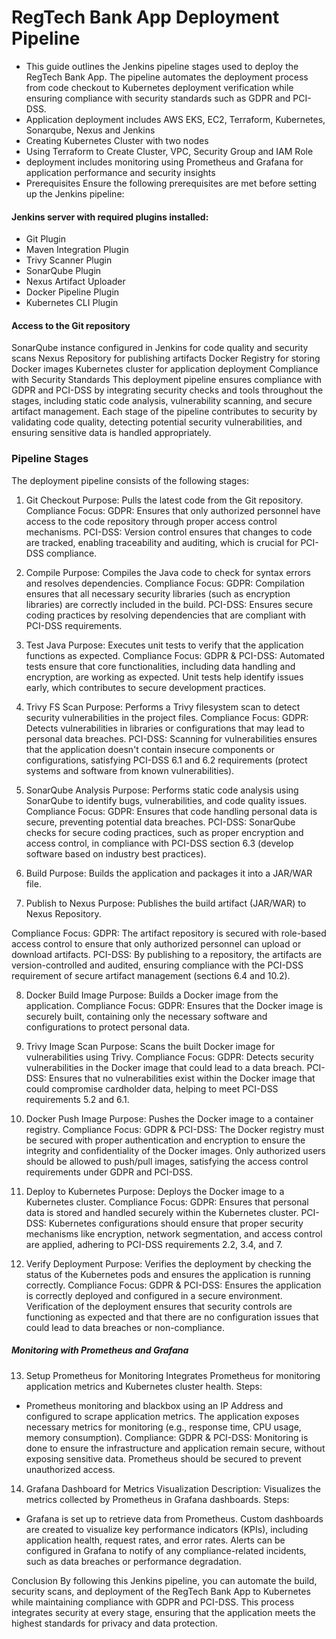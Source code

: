 # RegTech Bank App Deployment Pipeline
- This guide outlines the Jenkins pipeline stages used to deploy the RegTech Bank App. The pipeline automates the deployment process from code checkout to Kubernetes deployment verification while ensuring compliance with security standards such as GDPR and PCI-DSS.
- Application deployment includes AWS EKS, EC2, Terraform, Kubernetes, Sonarqube, Nexus and Jenkins
- Creating Kubernetes Cluster with two nodes
- Using Terraform to Create Cluster, VPC, Security Group and IAM Role
- deployment includes monitoring using Prometheus and Grafana for application performance and security insights
- Prerequisites
Ensure the following prerequisites are met before setting up the Jenkins pipeline:

#### Jenkins server with required plugins installed:
- Git Plugin
- Maven Integration Plugin
- Trivy Scanner Plugin
- SonarQube Plugin
- Nexus Artifact Uploader
- Docker Pipeline Plugin
- Kubernetes CLI Plugin
#### Access to the Git repository
SonarQube instance configured in Jenkins for code quality and security scans
Nexus Repository for publishing artifacts
Docker Registry for storing Docker images
Kubernetes cluster for application deployment
Compliance with Security Standards
This deployment pipeline ensures compliance with GDPR and PCI-DSS by integrating security checks and tools throughout the stages, including static code analysis, vulnerability scanning, and secure artifact management. Each stage of the pipeline contributes to security by validating code quality, detecting potential security vulnerabilities, and ensuring sensitive data is handled appropriately.

### Pipeline Stages
The deployment pipeline consists of the following stages:

1. Git Checkout
Purpose: Pulls the latest code from the Git repository.
Compliance Focus:
GDPR: Ensures that only authorized personnel have access to the code repository through proper access control mechanisms.
PCI-DSS: Version control ensures that changes to code are tracked, enabling traceability and auditing, which is crucial for PCI-DSS compliance.

2. Compile
Purpose: Compiles the Java code to check for syntax errors and resolves dependencies.
Compliance Focus:
GDPR: Compilation ensures that all necessary security libraries (such as encryption libraries) are correctly included in the build.
PCI-DSS: Ensures secure coding practices by resolving dependencies that are compliant with PCI-DSS requirements.

3. Test Java
Purpose: Executes unit tests to verify that the application functions as expected.
Compliance Focus:
GDPR & PCI-DSS: Automated tests ensure that core functionalities, including data handling and encryption, are working as expected. Unit tests help identify issues early, which contributes to secure development practices.

4. Trivy FS Scan
Purpose: Performs a Trivy filesystem scan to detect security vulnerabilities in the project files.
Compliance Focus:
GDPR: Detects vulnerabilities in libraries or configurations that may lead to personal data breaches.
PCI-DSS: Scanning for vulnerabilities ensures that the application doesn't contain insecure components or configurations, satisfying PCI-DSS 6.1 and 6.2 requirements (protect systems and software from known vulnerabilities).

5. SonarQube Analysis
Purpose: Performs static code analysis using SonarQube to identify bugs, vulnerabilities, and code quality issues.
Compliance Focus:
GDPR: Ensures that code handling personal data is secure, preventing potential data breaches.
PCI-DSS: SonarQube checks for secure coding practices, such as proper encryption and access control, in compliance with PCI-DSS section 6.3 (develop software based on industry best practices).

6. Build
Purpose: Builds the application and packages it into a JAR/WAR file.

7. Publish to Nexus
Purpose: Publishes the build artifact (JAR/WAR) to Nexus Repository.

Compliance Focus:
GDPR: The artifact repository is secured with role-based access control to ensure that only authorized personnel can upload or download artifacts.
PCI-DSS: By publishing to a repository, the artifacts are version-controlled and audited, ensuring compliance with the PCI-DSS requirement of secure artifact management (sections 6.4 and 10.2).

8. Docker Build Image
Purpose: Builds a Docker image from the application.
Compliance Focus:
GDPR: Ensures that the Docker image is securely built, containing only the necessary software and configurations to protect personal data.

9. Trivy Image Scan
Purpose: Scans the built Docker image for vulnerabilities using Trivy.
Compliance Focus:
GDPR: Detects security vulnerabilities in the Docker image that could lead to a data breach.
PCI-DSS: Ensures that no vulnerabilities exist within the Docker image that could compromise cardholder data, helping to meet PCI-DSS requirements 5.2 and 6.1.

10. Docker Push Image
Purpose: Pushes the Docker image to a container registry.
Compliance Focus:
GDPR & PCI-DSS: The Docker registry must be secured with proper authentication and encryption to ensure the integrity and confidentiality of the Docker images. Only authorized users should be allowed to push/pull images, satisfying the access control requirements under GDPR and PCI-DSS.

11. Deploy to Kubernetes
Purpose: Deploys the Docker image to a Kubernetes cluster.
Compliance Focus:
GDPR: Ensures that personal data is stored and handled securely within the Kubernetes cluster.
PCI-DSS: Kubernetes configurations should ensure that proper security mechanisms like encryption, network segmentation, and access control are applied, adhering to PCI-DSS requirements 2.2, 3.4, and 7.

12. Verify Deployment
Purpose: Verifies the deployment by checking the status of the Kubernetes pods and ensures the application is running correctly.
Compliance Focus:
GDPR & PCI-DSS: Ensures the application is correctly deployed and configured in a secure environment. Verification of the deployment ensures that security controls are functioning as expected and that there are no configuration issues that could lead to data breaches or non-compliance.
##### Monitoring with Prometheus and Grafana

13. Setup Prometheus for Monitoring
Integrates Prometheus for monitoring application metrics and Kubernetes cluster health.
 Steps:
- Prometheus monitoring and blackbox using an IP Address and configured to scrape application metrics.
The application exposes necessary metrics for monitoring (e.g., response time, CPU usage, memory consumption).
Compliance:
GDPR & PCI-DSS: Monitoring is done to ensure the infrastructure and application remain secure, without exposing sensitive data. Prometheus should be secured to prevent unauthorized access.
14. Grafana Dashboard for Metrics Visualization
Description: Visualizes the metrics collected by Prometheus in Grafana dashboards.
  Steps:
- Grafana is set up to retrieve data from Prometheus.
Custom dashboards are created to visualize key performance indicators (KPIs), including application health, request rates, and error rates.
Alerts can be configured in Grafana to notify of any compliance-related incidents, such as data breaches or performance degradation.

Conclusion
By following this Jenkins pipeline, you can automate the build, security scans, and deployment of the RegTech Bank App to Kubernetes while maintaining compliance with GDPR and PCI-DSS. This process integrates security at every stage, ensuring that the application meets the highest standards for privacy and data protection.
